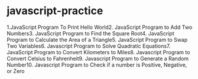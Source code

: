# javascript-practice
1.JavaScript Program To Print Hello World2. JavaScript Program to Add Two Numbers3. JavaScript Program to Find the Square Root4. JavaScript Program to Calculate the Area of a Triangle5. JavaScript Program to Swap Two Variables6. Javascript Program to Solve Quadratic Equations7. JavaScript Program to Convert Kilometers to Miles8. Javascript Program to Convert Celsius to Fahrenheit9. Javascript Program to Generate a Random Number10. Javascript Program to Check if a number is Positive, Negative, or Zero 
